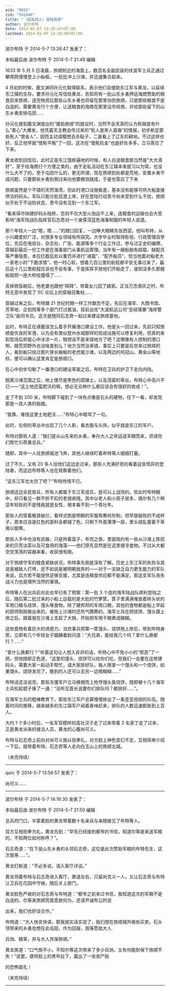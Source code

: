 ```yaml
---
aid: "9025"
zid: "541646"
title: "（临高同人）登陆旅顺"
author: 波尔布特
date: 2014-05-07 13:26:47+07:00
lastmod: 2014-05-07 14:16:00+07:00
---
```


波尔布特 于 2014-5-7 13:26:47 发表了：

本帖最后由 波尔布特 于 2014-5-7 21:49 编辑

1633 年 5 月 5 日凌晨，旅顺附近的海面上，数百名全副武装的伏波军士兵正通过攀爬网慢慢登上小舢板，一批批冲上沙滩，并迅速集合起来。

4 月初的时候，鹿文渊同孙元化取得联系，表示他们会援助东江军与黄龙，以延续东江镇的生存，要求孙元化写信给黄龙，告知将有一批山东乡勇押运海商赞助的粮食前来旅顺，送完物资后那些山东乡勇也将留在那里协防旅顺，只是那些粮食不是白送的，需要黄龙行个方便，让送粮食的海商在那里设市经商，并给那些留下的山东乡勇安排屯田......

孙元化接到鹿文渊提出的“援助旅顺”的提议时，当然不会天真的认为髡贼是有什么“善心”大爆发，他凭着天主教会传过来的”髡人是宋人苗裔”的情报，初步断定那些髡人“恨金人”，因而主动请樱想去杀鞑子，二是看上了辽东的耕地。不过这样也好，反正他早就“借髡平叛”了一回，这次在“借髡抗金”也是好处多多，立马答应了下来。

黄龙收到回信后，此时正是东江饿蜉遍地的时候，有人白送粮食那当然是“大大滴好”，至于给海商行个方便之类的，由于走私活动在东江镇本来就习以为常，也没什么大不了的，至于屯田什么的，更无所谓，现在旅顺到处都是荒地，安置乡勇不成问题，只要那些乡勇别倒过来向他要粮饷就成，于是也答应了下来

旅顺虽然是个不错的天然海湾，但此时港口设施极差，基本没有能够可供大船直接停泊的码头。军队只能分批驳渡上岸，好在登陆行动至今尚未受到什么干扰，旅顺似乎处于不设防状态，至今没有见到一个东江军。

“看来得尽快建好码头栈桥，否则不仅大型火炮运不上来，连粮食的运输也会大受影响”海军陆战队指挥官石志奇对一个身穿深蓝色海事制服的年轻人说道。

那个年轻人一边“嗯，嗯......”的随口回复，一边睁大眼睛东张西望。他叫布特，从小兴趣爱好广泛，对很多专业领域有所探究。大学毕业时取得影视、行政管理双学位，先后在电视台、杂志社、广告、能源等多个行业工作过，参与过正史的编撰，穿越前最后一份工作是在海事部门从事航运管理。当年有一艘船舶有超载、缺配员等严重隐患，本应拦截后处以重罚并进行“减载”、“配齐船员”，但当他面对船老大一家老小的“下跪求情”，他一时心软，想着几百公里的航程都平安无事过来了，最后这十几公里航程应该也不会有事，于是挥挥手放他们开船走了，谁知没多久那艘船就把一座大桥给撞塌了......

丢掉铁饭碗后，他老婆也跟他“拜拜”，带着女儿回了娘家。正当万念俱灰之时，布特无意中发现了 SC 论坛上的穿越召集帖......

穿越过来之后，布特跟 21 世纪时期一样工作飘忽不定，先后在海军、大图书馆、芳草地、企划院等多个部门打过酱油，目前出任”大波航运公司“总经理兼”海岸警卫队“副司令员。这次是随同石志奇一起过来建设旅顺基地。

此时，布特正在琢磨该怎么着手开展港口建设工作。他是头一回过来，先前只知旅顺是优良的军港，以为会有类似登州水城那样的现成设施可以修复利用，但真的来到现场后却是心中冰凉一片，暗想该不是来错地方了吧？这哪像有人控制的港口啊，跟荒郊野外也没啥差别么？地方当然没来错，事实上只要是后世来过旅顺的人，看到船只绕过那片狭长蜿蜒的老虎尾沙滩，以及两边的鸡冠山，黄金山等地标，便可以确认这里肯定是旅顺口。

在心中初步勾勒了一番港口的建设草案之后，布特在卫兵的护卫下走向内陆。

脱离沙滩范围之后，地上便尽是黑色的腐殖土，以及茂密的草丛，布特心中高兴不已——“这土地还蛮肥沃的嘛，想必无论种什么都应该会有很好的收成！”。

走了不到 200 米，布特脚下碰到了一块有点像是石头的硬物，往下一看，却发现那是一具人类的骷髅。

“我靠，难怪这里土地肥沃......”布特心中暗骂了一句。

此时，左侧的草丛中出现了几个人影，看衣服与头饰，似乎就是东江的军户。

布特对那些人道：“我们是从山东来的乡勇，奉孙大人之命运送军粮而来，烦请你们帮忙引荐黄总兵。”

随即，其中一人往旅顺城池飞奔，其他人继续盯着布特等人细细打量。

过了不久，又有 20 多人往他们这边走过来，那些人充满好奇的看着这些怪异的登陆者，而这边布特等人也在观察着他们。

“这东江军也太穷了吧？”布特怜惜不已。

旅顺这边全民皆兵，所有人都属于东江军成员，是可以上战场的。但此时布特眼中，却只看见一群不折不扣的老弱病残。其中以老人和小孩子居多，偶尔有几个稍显年轻些的不是残疾就是女性，根本看不到一个青壮年。

那些人的穿着极其破烂，看样式倒是明朝的军服鸳鸯袄形制，但早就破败的不成样子，原本应该是红色的面料全都褪了色，只剩下外面薄薄一层，里头胡乱塞着干草用以御寒。

那些人手中也没有武器，只是拎着篮子，布兜之类，里面隐约有一些从沙滩上拣拾来的贝壳淡菜以及可食用的海藻——他们原先显然是在这里搜寻食物。不过从大都空空荡荡的容器来看，收获很有限。

对于旅顺守军的粮食紧缺状况，布特事先倒是深有了解。历史上东江军的失败与其说是被敌人打垮，还不如说是被明朝放弃的——对于一支缺乏自力更生能力的军队来说，后方若不能提供足够支援，尤其是连粮食供应都不能满足，那这支军队丧失战斗力也是理所当然的事情。

布特等人在出兵前对此也早已有了预案：第一批 3 个连的海军陆战队顺利登陆之后，随后第二批过来的小船上运载的是大批的竹箩筐。筐子里满满堆放着砖头状的军用口粮与烧饼、馒头等食物。除了硬邦邦的军用口粮，其他的食物都是船上早起的厨师刚刚做出来的，被拖上沙滩时还热气腾腾的。海军士兵在把烧饼、馒头摆上岸之后，跟着就在沙滩上支起了大锅，开始把军用干粮煮成糊糊。

这些食物有着巨大的诱惑力。当炊事兵把第一筐馒头、烧饼拖上岸后，带到布特身旁，立即有几个年轻女子腼腆着脸问道：“大兄弟，能给我几个吗？拿什么换都行？......”

“拿什么换都行？”听着这句让人想入非非的话，布特心中不免小小的“邪恶”了一把。但他随即正色道，“这里的馒头、烧饼可以给你们吃，但我们一会要在这修建码头，需要大家一起动手帮忙，请大家排好队，每人限拿一个馒头和一个烧饼，如果馒头、烧饼发完了，晚到的人还可以去另一边喝糊糊......”

布特话还没说完，那些冻僵军户立马蜂拥而上抢夺馒头鱼烧饼，随即被十几个海军士兵抡起棍子揍了一通：“没听见首长说要你们排队吗？都排好......”。

在海军士兵的棍棒教育下，那些东江军户总算慢慢排出了一条歪歪扭扭的队伍。随着时间的推移，越来越多的东江镇军户闻着香味赶来，排队的人数迅速膨胀到上百人。

大约 1 个多小时后，一名军官模样的高壮汉子走了过来带着 2 名家丁走了过来，正是黄龙派来的接洽人员，黄龙的心腹尚可义。

布特与石志奇上前向对尚可义施以抱拳礼，对方脸上神色变幻不定，互相简单介绍一下后，就带着布特、石志奇等人走向白玉山上的旅顺北城。

（未完待续）

---

qarc 于 2014-5-7 13:56:57 发表了：

尚可义……

---

波尔布特 于 2014-5-7 14:16:30 发表了：

本帖最后由 波尔布特 于 2014-5-7 21:50 编辑

总兵府门口，半蒙着脸的黄龙带着数十名亲兵与亲随接见了布特等人。

双方互相抱拳为礼，黄龙先到：”早先已经接到都爷的书信，知道尔等是来送军粮的，不知两位如何称呼？”。

石志奇道：“在下是山东乡勇的头领石志奇，这位是此次赞助军粮的布特先生，这次我等......”。

黄龙打断道：“不必多说，请入客厅详谈。”

黄龙领着布特与石志奇进入客厅，屏退左右，只留尚克义一人，又让石志奇与布特让卫兵在花园中守候，随后关上房门。

黄龙脸色严峻的对石志奇与布特道：“都爷之前来过书信，我知道这次的军粮不是白送的，尔等来旅顺究竟意欲何为，还请开诚布公的说

出来，我们也好谈合作。”

布特道：“大人快言快语，那我就实话实说了，我们想在旅顺城外做些买卖，石头领带来的乡勇也想在此屯田，作为回报，我等愿助大人

兵饷、粮草，并与大人共保旅顺。”

黄龙笑道：“口气倒不小，不知尔等这次带来了多少兵饷，又有何能耐保下旅顺不失！”说罢，便将脸上的黑布扯下，露出了一张丧尸般

的恐怖面孔！

（未完待续）

---
